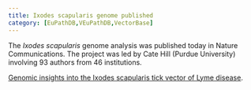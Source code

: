 ```yaml
---
title: Ixodes scapularis genome published
category: [EuPathDB,VEuPathDB,VectorBase]
---
```

The <em>Ixodes scapularis</em> genome analysis was published today in Nature Communications. The project was led by Cate Hill (Purdue University) involving 93 authors from 46 institutions.

<a href="http://www.nature.com/ncomms/2016/160209/ncomms10507/full/ncomms10507.html">Genomic insights into the Ixodes scapularis tick vector of Lyme disease</a>.


